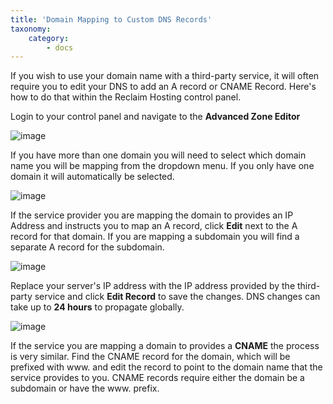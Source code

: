```yaml
---
title: 'Domain Mapping to Custom DNS Records'
taxonomy:
    category:
        - docs
---
```

If you wish to use your domain name with a third-party service, it will often require you to edit your DNS to add an A record or CNAME Record. Here's how to do that within the Reclaim Hosting control panel.

Login to your control panel and navigate to the **Advanced Zone Editor**

![image](http://i.imgur.com/pIUqgLp.png)

If you have more than one domain you will need to select which domain name you will be mapping from the dropdown menu. If you only have one domain it will automatically be selected.

![image](http://i.imgur.com/jfzkjcd.png)

If the service provider you are mapping the domain to provides an IP Address and instructs you to map an A record, click **Edit** next to the A record for that domain. If you are mapping a subdomain you will find a separate A record for the subdomain.

![image](http://i.imgur.com/Pku0eSu.png)

Replace your server's IP address with the IP address provided by the third-party service and click **Edit Record** to save the changes. DNS changes can take up to **24 hours** to propagate globally.

![image](http://i.imgur.com/eMuVOnC.png)

If the service you are mapping a domain to provides a **CNAME** the process is very similar. Find the CNAME record for the domain, which will be prefixed with www. and edit the record to point to the domain name that the service provides to you. CNAME records require either the domain be a subdomain or have the www. prefix.

<meta property="st:image" content="http://i.imgur.com/pIUqgLp.png">